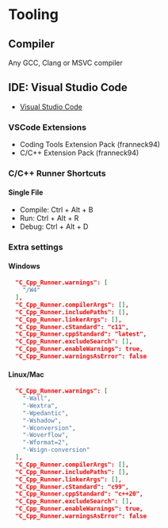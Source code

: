 # Tooling

## Compiler

Any GCC, Clang or MSVC compiler

## IDE: Visual Studio Code

- [Visual Studio Code](https://code.visualstudio.com/)

### VSCode Extensions

- Coding Tools Extension Pack (franneck94)
- C/C++ Extension Pack (franneck94)

### C/C++ Runner Shortcuts

#### Single File

- Compile: Ctrl + Alt + B
- Run: Ctrl + Alt + R
- Debug: Ctrl + Alt + D

### Extra settings

#### Windows

```json
  "C_Cpp_Runner.warnings": [
    "/W4"
  ],
  "C_Cpp_Runner.compilerArgs": [],
  "C_Cpp_Runner.includePaths": [],
  "C_Cpp_Runner.linkerArgs": [],
  "C_Cpp_Runner.cStandard": "c11",
  "C_Cpp_Runner.cppStandard": "latest",
  "C_Cpp_Runner.excludeSearch": [],
  "C_Cpp_Runner.enableWarnings": true,
  "C_Cpp_Runner.warningsAsError": false
```

#### Linux/Mac

```json
  "C_Cpp_Runner.warnings": [
    "-Wall",
    "-Wextra",
    "-Wpedantic",
    "-Wshadow",
    "-Wconversion",
    "-Woverflow",
    "-Wformat=2",
    "-Wsign-conversion"
  ],
  "C_Cpp_Runner.compilerArgs": [],
  "C_Cpp_Runner.includePaths": [],
  "C_Cpp_Runner.linkerArgs": [],
  "C_Cpp_Runner.cStandard": "c99",
  "C_Cpp_Runner.cppStandard": "c++20",
  "C_Cpp_Runner.excludeSearch": [],
  "C_Cpp_Runner.enableWarnings": true,
  "C_Cpp_Runner.warningsAsError": false
```
